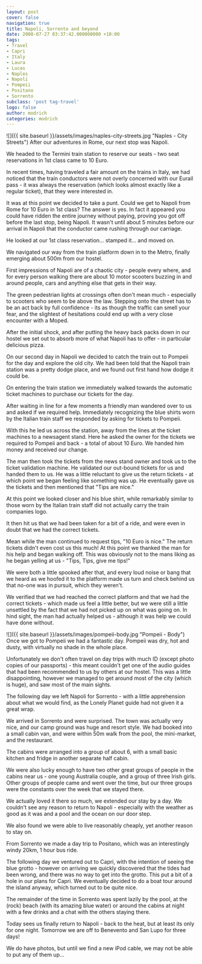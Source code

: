 ```yaml
---
layout: post
cover: false
navigation: true
title: Napoli, Sorrento and beyond
date: 2008-07-27 03:37:42.000000000 +10:00
tags: 
- Travel
- Capri
- Italy
- Laura
- Lucas
- Naples
- Napoli
- Pompeii
- Positano
- Sorrento
subclass: 'post tag-travel'
logo: false
author: modrich
categories: modrich
---
```

![]({{ site.baseurl }}/assets/images/naples-city-streets.jpg "Naples - City Streets")
After our adventures in Rome, our next stop was Napoli.

We headed to the Termini train station to reserve our seats - two seat reservations in 1st class came to 10 Euro.

In recent times, having traveled a fair amount on the trains in Italy, we had noticed that the train conductors were not overly concerned with our Eurail pass - it was always the reservation (which looks almost exactly like a regular ticket), that they were interested in.

It was at this point we decided to take a punt. Could we get to Napoli from Rome for 10 Euro in 1st class? The answer is yes. In fact it appeared you could have ridden the entire journey without paying, proving you got off before the last stop, being Napoli. It wasn't until about 5 minutes before our arrival in Napoli that the conductor came rushing through our carriage.

He looked at our 1st class reservation... stamped it... and moved on.

We navigated our way from the train platform down in to the Metro, finally emerging about 500m from our hostel.

First impressions of Napoli are of a chaotic city - people every where, and for every person walking there are about 10 motor scooters buzzing in and around people, cars and anything else that gets in their way.

The green pedestrian lights at crossings often don't mean much - especially to scooters who seem to be above the law. Stepping onto the street has to be an act back by full confidence - its as though the traffic can smell your fear, and the slightest of hesitations could end up with a very close encounter with a Moped.

After the initial shock, and after putting the heavy back packs down in our hostel we set out to absorb more of what Napoli has to offer - in particular delicious pizza.

On our second day in Napoli we decided to catch the train out to Pompeii for the day and explore the old city. We had been told that the Napoli train station was a pretty dodge place, and we found out first hand how dodge it could be.

On entering the train station we immediately walked towards the automatic ticket machines to purchase our tickets for the day.

After waiting in line for a few moments a friendly man wandered over to us and asked if we required help. Immediately recognizing the blue shirts worn by the Italian train staff we responded by asking for tickets to Pompeii.

With this he led us across the station, away from the lines at the ticket machines to a newsagent stand. Here he asked the owner for the tickets we required to Pompeii and back - a total of about 10 Euro. We handed him money and received our change.

The man then took the tickets from the news stand owner and took us to the ticket validation machine. He validated our out-bound tickets for us and handed them to us. He was a little reluctant to give us the return tickets - at which point we began feeling like something was up. He eventually gave us the tickets and then mentioned that "Tips are nice."

At this point we looked closer and his blue shirt, while remarkably similar to those worn by the Italian train staff did not actually carry the train companies logo.

It then hit us that we had been taken for a bit of a ride, and were even in doubt that we had the correct tickets.

Mean while the man continued to request tips, "10 Euro is nice." The return tickets didn't even cost us this much! At this point we thanked the man for his help and began walking off. This was obviously not to the mans liking as he began yelling at us - "Tips, Tips, give me tips!"

We were both a little spooked after that, and every loud noise or bang that we heard as we hoofed it to the platform made us turn and check behind us that no-one was in pursuit, which they weren't.

We verified that we had reached the correct platform and that we had the correct tickets - which made us feel a little better, but we were still a little unsettled by the fact that we had not picked up on what was going on. In hind sight, the man had actually helped us - although it was help we could have done without.

![]({{ site.baseurl }}/assets/images/pompeii-body.jpg "Pompeii - Body")
Once we got to Pompeii we had a fantastic day. Pompeii was dry, hot and dusty, with virtually no shade in the whole place.

Unfortunately we don't often travel on day trips with much ID (except photo copies of our passports) - this meant couldn't get one of the audio guides that had been recommended to us by others at our hostel. This was a little disappointing, however we managed to get around most of the city (which is huge), and saw most of the main sights.

The following day we left Napoli for Sorrento - with a little apprehension about what we would find, as the Lonely Planet guide had not given it a great wrap.

We arrived in Sorrento and were surprised. The town was actually very nice, and our camp ground was huge and resort style. We had booked into a small cabin van, and were within 50m walk from the pool, the mini-market, and the restaurant.

The cabins were arranged into a group of about 6, with a small basic kitchen and fridge in another separate half cabin.

We were also lucky enough to have two other great groups of people in the cabins near us - one young Australia couple, and a group of three Irish girls. Other groups of people came and went over the time, but our three groups were the constants over the week that we stayed there.

We actually loved it there so much, we extended our stay by a day. We couldn't see any reason to return to Napoli - especially with the weather as good as it was and a pool and the ocean on our door step.

We also found we were able to live reasonably cheaply, yet another reason to stay on.

From Sorrento we made a day trip to Positano, which was an interestingly windy 20km, 1 hour bus ride.

The following day we ventured out to Capri, with the intention of seeing the blue grotto  - however on arriving we quickly discovered that the tides had been wrong, and there was no way to get into the grotto. This put a bit of a hole in our plans for Capri. We eventually decided to do a boat tour around the island anyway, which turned out to be quite nice.

The remainder of the time in Sorrento was spent lazily by the pool, at the (rock) beach (with its amazing blue water) or around the cabins at night with a few drinks and a chat with the others staying there.

Today sees us finally return to Napoli - back to the heat, but at least its only for one night. Tomorrow we are off to Benevento and San Lupo for three days!

We do have photos, but until we find a new iPod cable, we may not be able to put any of them up...

